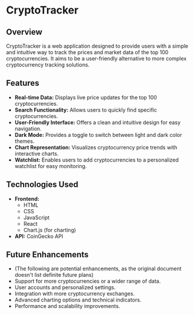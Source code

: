 # CryptoTracker

## Overview

CryptoTracker is a web application designed to provide users with a simple and intuitive way to track the prices and market data of the top 100 cryptocurrencies.  It aims to be a user-friendly alternative to more complex cryptocurrency tracking solutions.

## Features

* **Real-time Data:** Displays live price updates for the top 100 cryptocurrencies.
* **Search Functionality:** Allows users to quickly find specific cryptocurrencies.
* **User-Friendly Interface:** Offers a clean and intuitive design for easy navigation.
* **Dark Mode:** Provides a toggle to switch between light and dark color themes.
* **Chart Representation:** Visualizes cryptocurrency price trends with interactive charts.
* **Watchlist:** Enables users to add cryptocurrencies to a personalized watchlist for easy monitoring.

## Technologies Used

* **Frontend:**
    * HTML
    * CSS
    * JavaScript
    * React 
    * Chart.js (for charting)
* **API:** CoinGecko API

## Future Enhancements

* (The following are potential enhancements, as the original document doesn't list definite future plans)
* Support for more cryptocurrencies or a wider range of data.
* User accounts and personalized settings.
* Integration with more cryptocurrency exchanges.
* Advanced charting options and technical indicators.
* Performance and scalability improvements.
